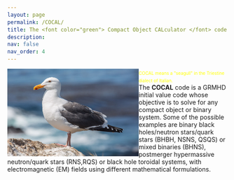 ```yaml
---
layout: page
permalink: /COCAL/
title: The <font color="green"> Compact Object CALculator </font> code
description: 
nav: false
nav_order: 4
---
```


<!---
<img align="right" width="300" height=200 src="/assets/img/seagull3.jpg" > 

The <strong>COCAL</strong> code is a GRMHD initial value code whose objective
is to solve for any compact object or binary system. Some of the possible
examples are binary black holes/neutron stars/quark stars (BHBH, NSNS, QSQS) or
mixed binaries (BHNS), postmerger hypermassive neutron/quark stars (RNS,RQS) or
black hole toroidal systems, with electromagnetic (EM) fields using different
mathematical formulations.
--->

<div class="container">
  <div class="row">
    <div class="col-5">
      <img align="left" width="300" height=200 src="/assets/img/seagull3.jpg" >
      <font color="yellow" size="1">COCAL means a "seagull" in the Triestine dialect of Italian. </font>
    </div>
    <div class="col">
      The <strong>COCAL</strong> code is a GRMHD initial value code whose objective
is to solve for any compact object or binary system. Some of the possible
examples are binary black holes/neutron stars/quark stars (BHBH, NSNS, QSQS) or
mixed binaries (BHNS), postmerger hypermassive neutron/quark stars (RNS,RQS) or
black hole toroidal systems, with electromagnetic (EM) fields using different
mathematical formulations.
    </div>
  </div>
</div>
